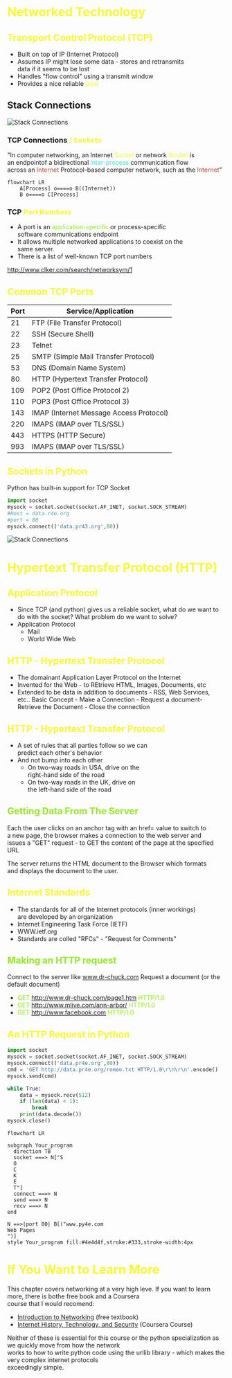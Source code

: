 # <span style="color:#f6fc2d">Networked Technology</span>

## <span style="color:#f6fc2d">Transport Control Protocol (TCP)</span>

- Built on top of IP (Internet Protocol)
- Assumes IP might lose some data - stores and retransmits<br>
  data if it seems to be lost
- Handles "flow control" using a transmit window
- Provides a nice reliable <span style="color:#f6fc2d">pipe</span>

## Stack Connections

![Stack Connections](https://www.people.vcu.edu/~gasaunde/info370/IP_stack_connections_svg.png)

### TCP Connections <span style="color:#f6fc2d">/ Sockets</span>

"In computer networking, an Internet <span style="color:#f6fc2d">Socket</span> or network <span style="color:#f6fc2d">Socket</span> is <br>
an endpointof a bidirectional <span style="color:#34ebd2">inter-process</span> communication flow <br>
across an <span style="color:#b5473f">Internet</span> Protocol-based computer network, such as the <span style="color:#b5473f">Internet</span>"

```mermaid
flowchart LR
    A[Process] o====o B((Internet))
    B o====o C[Process]
```

### TCP <span style="color:#f6fc2d">Port Numbers</span>

- A port is an <span style="color: #94ed1f">application-specific</span> or process-specific <br>
  software communications endpoint
- It allows multiple networked applications to coexist on the <br>
  same server.
- There is a list of well-known TCP port numbers

http://www.clker.com/search/networksym/1

## <span style="color:#f6fc2d">Common TCP Ports</span>

| Port | Service/Application                     |
| ---- | --------------------------------------- |
| 21   | FTP (File Transfer Protocol)            |
| 22   | SSH (Secure Shell)                      |
| 23   | Telnet                                  |
| 25   | SMTP (Simple Mail Transfer Protocol)    |
| 53   | DNS (Domain Name System)                |
| 80   | HTTP (Hypertext Transfer Protocol)      |
| 109  | POP2 (Post Office Protocol 2)           |
| 110  | POP3 (Post Office Protocol 3)           |
| 143  | IMAP (Internet Message Access Protocol) |
| 220  | IMAPS (IMAP over TLS/SSL)               |
| 443  | HTTPS (HTTP Secure)                     |
| 993  | IMAPS (IMAP over TLS/SSL)               |

## <span style="color:#f6fc2d">Sockets in Python</span>

Python has built-in support for TCP Socket

```python
import socket
mysock = socket.socket(socket.AF_INET, socket.SOCK_STREAM)
#Host = data.r4e.org
#port = 80
mysock.connect(('data.pr43.org',80))
```

![Stack Connections](https://imgs.xkcd.com/comics/python.png)

# <span style="color:#f6fc2d">Hypertext Transfer Protocol (HTTP)</span>

## <span style="color:#f6fc2d">Application Protocol</span>

- Since TCP (and python) gives us a reliable socket, what do we want to <br>
  do with the socket? What problem do we want to solve?
- Application Protocol
  - Mail
  - World Wide Web

## <span style="color:#f6fc2d">HTTP - Hypertext Transfer Protocol</span>

- The domainant Application Layer Protocol on the Internet
- Invented for the Web - to REtrieve HTML, Images, Documents, etc
- Extended to be data in addition to documents - RSS, Web Services, <br>
  etc.. Basic Concept - Make a Connection - Request a document- <br>
  Retrieve the Document - Close the connection

## <span style="color:#f6fc2d">HTTP - Hypertext Transfer Protocol</span>

- A set of rules that all parties follow so we can <br>
  predict each other's behavior
- And not bump into each other
  - On two-way roads in USA, drive on the <br>
    right-hand side of the road
  - On two-way roads in the UK, drive on <br>
    the left-hand side of the road

## <span style="color:#94ed1f">Getting Data From The Server</span>

Each the user clicks on an anchor tag with an href= value to switch to <br>
a new page, the browser makes a connection to the web server and <br>
issues a "GET" request - to GET the content of the page at the specified URL

The server returns the HTML document to the Browser which formats<br>
and displays the document to the user.

## <span style="color:#f6fc2d">Internet Standards</span>

- The standards for all of the Internet protocols (inner workings)<br>
  are developed by an organization
- Internet Engineering Task Force (IETF)
- WWW.ietf.org
- Standards are colled "RFCs" - "Request for Comments"

## <span style="color:#94ed1f">Making an HTTP request</span>

Connect to the server like <span style="color:#f6fc2d">www.dr-chuck.com</span>
Request a document (or the default document)

- <span style="color:#94ed1f">GET http://www.dr-chuck.com/page1.htm HTTP/1.0</span>
- <span style="color:#94ed1f">GET http://www.mlive.com/ann-arbor/ HTTP/1.0</span>
- <span style="color:#94ed1f">GET http://www.facebook.com HTTP/1.0</span>

<!-- http://nmap.org/movies.html -->

## <span style="color:#f6fc2d">An HTTP Request in Python</span>

```python
import socket
mysock = socket.socket(socket.AF_INET, socket.SOCK_STREAM)
mysock.connect(('data.pr4e.org',80))
cmd = 'GET http://data.pr4e.org/romeo.txt HTTP/1.0\r\n\r\n'.encode()
mysock.send(cmd)

while True:
    data = mysock.recv(512)
    if (len(data) < 1):
        break
    print(data.decode())
mysock.close()
```

```mermaid
flowchart LR

subgraph Your_program
  direction TB
  socket ===> N["S
  O
  C
  K
  E
  T"]
  connect ===> N
  send ===> N
  recv ===> N
end

N ==>|port 80| B[("www.py4e.com
Web Pages
")]
style Your_program fill:#4e4d4f,stroke:#333,stroke-width:4px
```

# <span style="color:#f6fc2d">If You Want to Learn More</span>
This chapter covers networking at a very high leve. If you want to learn more, there is bothe free book and a Coursera<br>
course that I would recomend:

- <a href="https://www.net-intro.com/">Introduction to Networking</a> (free textbook)
- <a href="https://www.coursera.org/learn/internet-history"> Internet History, Technology, and Security</a> (Coursera Course)

Neither of these is essential for this course or the python specialization as we quickly move from how the network<br>
works to how to write python code using the urllib library - which makes the very complex internet protocols <br>
exceedingly simple.
